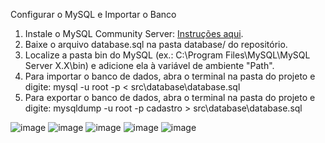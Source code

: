 Configurar o MySQL e Importar o Banco
1. Instale o MySQL Community Server: [Instruções aqui](https://dev.mysql.com/downloads/).
2. Baixe o arquivo database.sql na pasta database/ do repositório.
3. Localize a pasta bin do MySQL (ex.: C:\Program Files\MySQL\MySQL Server X.X\bin) e adicione ela à variável de ambiente "Path".
4. Para importar o banco de dados, abra o terminal na pasta do projeto e digite: mysql -u root -p < src\database\database.sql
5. Para exportar o banco de dados, abra o terminal na pasta do projeto e digite: mysqldump -u root -p cadastro > src\database\database.sql

![image](https://github.com/user-attachments/assets/43b11900-ed66-46e1-a284-18e4f242a4ee)
![image](https://github.com/user-attachments/assets/bec37263-661f-4dca-98fd-58a82d084219)
![image](https://github.com/user-attachments/assets/40f5e444-1f59-434a-a6d8-67915b8b08e9)
![image](https://github.com/user-attachments/assets/c49c8d71-2779-4808-ab63-1cf1d60f13f2)
![image](https://github.com/user-attachments/assets/d6dab8ad-b719-42a4-9b0a-641e9c7fb125)
